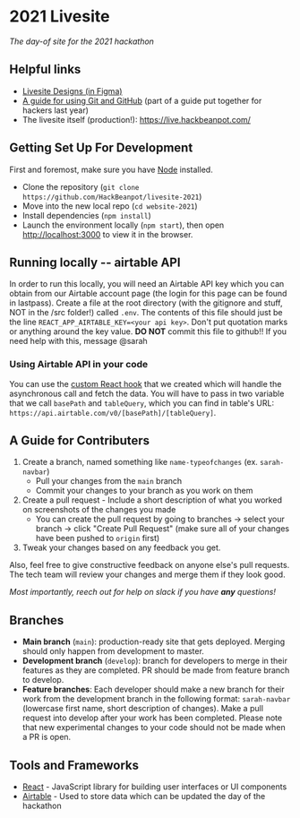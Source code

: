 # 2021 Livesite

_The day-of site for the 2021 hackathon_

## Helpful links

- [Livesite Designs (in Figma)](https://www.figma.com/file/qgezzhkFHU4IJJhpdYaqtc/Live-Site?node-id=161%3A0)
- [A guide for using Git and GitHub](https://docs.google.com/document/d/1gZXyTDybJIk65tp0VBRweOfAJOv6RqUqRQgNXdSeKTw/edit?usp=sharing) (part of a guide put together for hackers last year)
- The livesite itself (production!): https://live.hackbeanpot.com/

## Getting Set Up For Development

First and foremost, make sure you have [Node](https://nodejs.org/) installed.

- Clone the repository (`git clone https://github.com/HackBeanpot/livesite-2021`)
- Move into the new local repo (`cd website-2021`)
- Install dependencies (`npm install`)
- Launch the environment locally (`npm start`), then open [http://localhost:3000](http://localhost:3000) to view it in the browser.

## Running locally -- airtable API

In order to run this locally, you will need an Airtable API key which you can obtain from our Airtable account page (the login for this page can be found in lastpass). Create a file at the root directory (with the gitignore and stuff, NOT in the /src folder!) called `.env`. The contents of this file should just be the line `REACT_APP_AIRTABLE_KEY=<your api key>`. Don't put quotation marks or anything around the key value. **DO NOT** commit this file to github!! If you need help with this, message @sarah

### Using Airtable API in your code
You can use the [custom React hook](/src/hooks/api-hook.js) that we created which will handle the asynchronous call and fetch the data. You will have to pass in two variable that we call `basePath` and `tableQuery`, which you can find in table's URL: `https://api.airtable.com/v0/[basePath]/[tableQuery]`.

## A Guide for Contributers

1. Create a branch, named something like `name-typeofchanges` (ex. `sarah-navbar`)
   - Pull your changes from the `main` branch
   - Commit your changes to your branch as you work on them
2. Create a pull request - Include a short description of what you worked on screenshots of the changes you made
   - You can create the pull request by going to branches -> select your branch -> click "Create Pull Request" (make sure all of your changes have been pushed to `origin` first)
3. Tweak your changes based on any feedback you get.

Also, feel free to give constructive feedback on anyone else's pull requests. The tech team will review your changes and merge them if they look good.

_Most importantly, reech out for help on slack if you have **any** questions!_

## Branches

- **Main branch** (`main`): production-ready site that gets deployed. Merging should only happen from development to master.
- **Development branch** (`develop`): branch for developers to merge in their features as they are completed. PR should be made from feature branch to develop.
- **Feature branches**: Each developer should make a new branch for their work from the development branch in the following format: `sarah-navbar` (lowercase first name, short description of changes). Make a pull request into develop after your work has been completed. Please note that new experimental changes to your code should not be made when a PR is open.

## Tools and Frameworks

- [React](https://reactjs.org/docs/hello-world.html) - JavaScript library for building user interfaces or UI components
- [Airtable](https://airtable.com/) - Used to store data which can be updated the day of the hackathon
